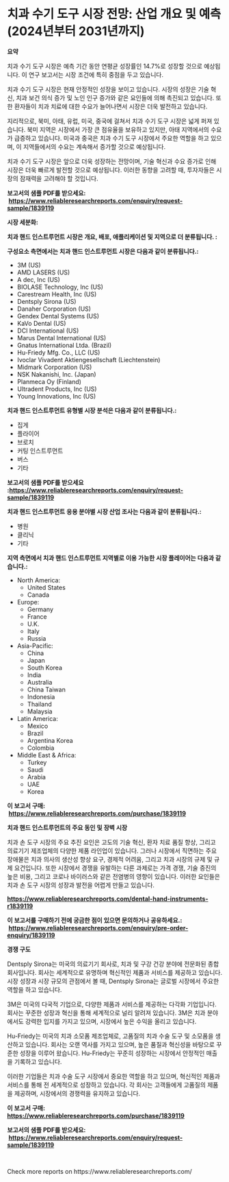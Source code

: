 <p><h1>치과 수기 도구 시장 전망: 산업 개요 및 예측 (2024년부터 2031년까지)</h1></p><p><strong>요약</strong></p>
<p><p>치과 수기 도구 시장은 예측 기간 동안 연평균 성장률인 14.7%로 성장할 것으로 예상됩니다. 이 연구 보고서는 시장 조건에 특히 중점을 두고 있습니다.</p><p>치과 수기 도구 시장은 현재 안정적인 성장을 보이고 있습니다. 시장의 성장은 기술 혁신, 치과 보건 의식 증가 및 노인 인구 증가와 같은 요인들에 의해 촉진되고 있습니다. 또한 환자들이 치과 치료에 대한 수요가 늘어나면서 시장은 더욱 발전하고 있습니다.</p><p>지리적으로, 북미, 아태, 유럽, 미국, 중국에 걸쳐서 치과 수기 도구 시장은 넓게 퍼져 있습니다. 북미 지역은 시장에서 가장 큰 점유율을 보유하고 있지만, 아태 지역에서의 수요가 급증하고 있습니다. 미국과 중국은 치과 수기 도구 시장에서 주요한 역할을 하고 있으며, 이 지역들에서의 수요는 계속해서 증가할 것으로 예상됩니다.</p><p>치과 수기 도구 시장은 앞으로 더욱 성장하는 전망이며, 기술 혁신과 수요 증가로 인해 시장은 더욱 빠르게 발전할 것으로 예상됩니다. 이러한 동향을 고려할 때, 투자자들은 시장의 잠재력을 고려해야 할 것입니다.</p></p>
<p><strong>보고서의 샘플 PDF를 받으세요: &nbsp;<a href="https://www.reliableresearchreports.com/enquiry/request-sample/1839119">https://www.reliableresearchreports.com/enquiry/request-sample/1839119</a></strong></p>
<p><strong>시장 세분화:</strong></p>
<p><strong> 치과 핸드 인스트루먼트 시장은 개요, 배포, 애플리케이션 및 지역으로 더 분류됩니다. :</strong></p>
<p><strong>구성요소 측면에서는 치과 핸드 인스트루먼트 시장은 다음과 같이 분류됩니다.:</strong></p>
<p><ul><li>3M (US)</li><li>AMD LASERS (US)</li><li>A dec, Inc (US)</li><li>BIOLASE Technology, Inc (US)</li><li>Carestream Health, Inc (US)</li><li>Dentsply Sirona (US)</li><li>Danaher Corporation (US)</li><li>Gendex Dental Systems (US)</li><li>KaVo Dental (US)</li><li>DCI International (US)</li><li>Marus Dental International (US)</li><li>Gnatus International Ltda. (Brazil)</li><li>Hu-Friedy Mfg. Co., LLC (US)</li><li>Ivoclar Vivadent Aktiengesellschaft (Liechtenstein)</li><li>Midmark Corporation (US)</li><li>NSK Nakanishi, Inc. (Japan)</li><li>Planmeca Oy (Finland)</li><li>Ultradent Products, Inc (US)</li><li>Young Innovations, Inc (US)</li></ul></p>
<p><strong> 치과 핸드 인스트루먼트 유형별 시장 분석은 다음과 같이 분류됩니다.:</strong></p>
<p><ul><li>집게</li><li>플라이어</li><li>브로치</li><li>커팅 인스트루먼트</li><li>버스</li><li>기타</li></ul></p>
<p><strong>보고서의 샘플 PDF를 받으세요 :<a href="https://www.reliableresearchreports.com/enquiry/request-sample/1839119">https://www.reliableresearchreports.com/enquiry/request-sample/1839119</a></strong></p>
<p><strong> 치과 핸드 인스트루먼트 응용 분야별 시장 산업 조사는 다음과 같이 분류됩니다.:</strong></p>
<p><ul><li>병원</li><li>클리닉</li><li>기타</li></ul></p>
<p><strong>지역 측면에서 치과 핸드 인스트루먼트 지역별로 이용 가능한 시장 플레이어는 다음과 같습니다.:</strong></p>
<p><ul>
    <li>
        North America:
        <ul>
            <li>United States</li>
            <li>Canada</li>
        </ul>
    </li>
    <li>
        Europe:
        <ul>
            <li>Germany</li>
            <li>France</li>
            <li>U.K.</li>
            <li>Italy</li>
            <li>Russia</li>
        </ul>
    </li>
    <li>
        Asia-Pacific:
        <ul>
            <li>China</li>
            <li>Japan</li>
            <li>South Korea</li>
            <li>India</li>
            <li>Australia</li>
            <li>China Taiwan</li>
            <li>Indonesia</li>
            <li>Thailand</li>
            <li>Malaysia</li>
        </ul>
    </li>
    <li>
        Latin America:
        <ul>
            <li>Mexico</li>
            <li>Brazil</li>
            <li>Argentina Korea</li>
            <li>Colombia</li>
        </ul>
    </li>
    <li>
        Middle East & Africa:
        <ul>
            <li>Turkey</li>
            <li>Saudi</li>
            <li>Arabia</li>
            <li>UAE</li>
            <li>Korea</li>
        </ul>
    </li>
    </ul></p>
<p><strong>이 보고서 구매: &nbsp;<a href="https://www.reliableresearchreports.com/purchase/1839119">https://www.reliableresearchreports.com/purchase/1839119</a></strong></p>
<p><strong>치과 핸드 인스트루먼트의 주요 동인 및 장벽 시장</strong></p>
<p><p>치과 손 도구 시장의 주요 추진 요인은 고도의 기술 혁신, 환자 치료 품질 향상, 그리고 의료기기 제조업체의 다양한 제품 라인업이 있습니다. 그러나 시장에서 직면하는 주요 장애물은 치과 의사의 생산성 향상 요구, 경제적 어려움, 그리고 치과 시장의 규제 및 규제 요건입니다. 또한 시장에서 경쟁을 유발하는 다른 과제로는 가격 경쟁, 기술 증진의 높은 비용, 그리고 코로나 바이러스와 같은 전염병의 영향이 있습니다. 이러한 요인들은 치과 손 도구 시장의 성장과 발전을 어렵게 만들고 있습니다.</p></p>
<p><strong><a href="https://www.reliableresearchreports.com/dental-hand-instruments-r1839119">https://www.reliableresearchreports.com/dental-hand-instruments-r1839119</a></strong></p>
<p><strong>이 보고서를 구매하기 전에 궁금한 점이 있으면 문의하거나 공유하세요.: &nbsp;<a href="https://www.reliableresearchreports.com/enquiry/pre-order-enquiry/1839119">https://www.reliableresearchreports.com/enquiry/pre-order-enquiry/1839119</a></strong></p>
<p><strong>경쟁 구도</strong></p>
<p><p>Dentsply Sirona는 미국의 의료기기 회사로, 치과 및 구강 건강 분야에 전문화된 종합 회사입니다. 회사는 세계적으로 유명하며 혁신적인 제품과 서비스를 제공하고 있습니다. 시장 성장과 시장 규모의 관점에서 볼 때, Dentsply Sirona는 글로벌 시장에서 주요한 역할을 하고 있습니다. </p><p>3M은 미국의 다국적 기업으로, 다양한 제품과 서비스를 제공하는 다각화 기업입니다. 회사는 꾸준한 성장과 혁신을 통해 세계적으로 널리 알려져 있습니다. 3M은 치과 분야에서도 강력한 입지를 가지고 있으며, 시장에서 높은 수익을 올리고 있습니다.</p><p>Hu-Friedy는 미국의 치과 소모품 제조업체로, 고품질의 치과 수술 도구 및 소모품을 생산하고 있습니다. 회사는 오랜 역사를 가지고 있으며, 높은 품질과 혁신성을 바탕으로 꾸준한 성장을 이루어 왔습니다. Hu-Friedy는 꾸준히 성장하는 시장에서 안정적인 매출을 기록하고 있습니다.</p><p>이러한 기업들은 치과 수술 도구 시장에서 중요한 역할을 하고 있으며, 혁신적인 제품과 서비스를 통해 전 세계적으로 성장하고 있습니다. 각 회사는 고객들에게 고품질의 제품을 제공하며, 시장에서의 경쟁력을 유지하고 있습니다.</p></p>
<p><strong>이 보고서 구매: &nbsp; <a href="https://www.reliableresearchreports.com/purchase/1839119">https://www.reliableresearchreports.com/purchase/1839119</a></strong></p>
<p><strong>보고서의 샘플 PDF를 받으세요: &nbsp;<a href="https://www.reliableresearchreports.com/enquiry/request-sample/1839119">https://www.reliableresearchreports.com/enquiry/request-sample/1839119</a></strong><strong></strong></p>
<p>&nbsp;</p>
<p>Check more reports on https://www.reliableresearchreports.com/</p>